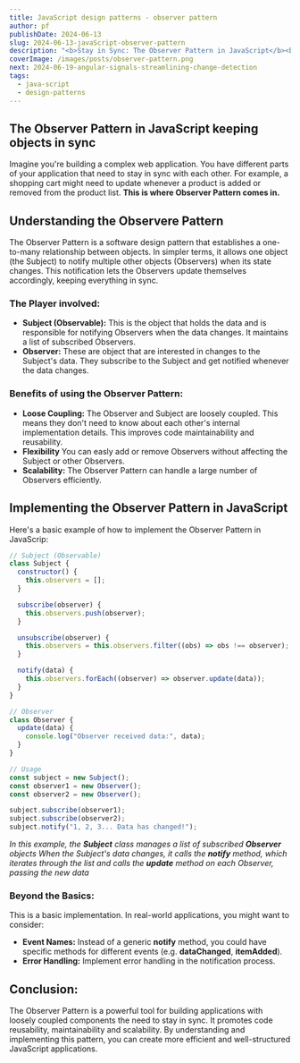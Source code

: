 ```yaml
---
title: JavaScript design patterns - observer pattern
author: pf
publishDate: 2024-06-13
slug: 2024-06-13-javaScript-observer-pattern
description: "<b>Stay in Sync: The Observer Pattern in JavaScript</b><br>Ever struggled to keep different parts of your web app updated? The Observer Pattern is here to help! It lets one object notify others when it changes, keeping everything in sync. Learn how it works and leverage it to build more efficient and scalable JavaScript applications."
coverImage: /images/posts/observer-pattern.png
next: 2024-06-19-angular-signals-streamlining-change-detection
tags:
  - java-script
  - design-patterns
---
```


## The Observer Pattern in JavaScript keeping objects in sync

Imagine you're building a complex web application. You have different parts of your application that need to stay in sync with each other. For example, a shopping cart might need to update whenever a product is added or removed from the product list. **This is where Observer Pattern comes in.**

## Understanding the Observere Pattern

The Observer Pattern is a software design pattern that establishes a one-to-many relationship between objects. In simpler terms, it allows one object (the Subject) to notify multiple other objects (Observers) when its state changes. This notification lets the Observers update themselves accordingly, keeping everything in sync.

### The Player involved:

- **Subject (Observable):** This is the object that holds the data and is responsible for notifying Observers when the data changes. It maintains a list of subscribed Observers.
- **Observer:** These are object that are interested in changes to the Subject's data. They subscribe to the Subject and get notified whenever the data changes.

### Benefits of using the Observer Pattern:

- **Loose Coupling:** The Observer and Subject are loosely coupled. This means they don't need to know about each other's internal implementation details. This improves code maintainability and reusability.
- **Flexibility** You can easly add or remove Observers without affecting the Subject or other Observers.
- **Scalability:** The Observer Pattern can handle a large number of Observers efficiently.

## Implementing the Observer Pattern in JavaScript

Here's a basic example of how to implement the Observer Pattern in JavaScrip:

```javascript
// Subject (Observable)
class Subject {
  constructor() {
    this.observers = [];
  }

  subscribe(observer) {
    this.observers.push(observer);
  }

  unsubscribe(observer) {
    this.observers = this.observers.filter((obs) => obs !== observer);
  }

  notify(data) {
    this.observers.forEach((observer) => observer.update(data));
  }
}

// Observer
class Observer {
  update(data) {
    console.log("Observer received data:", data);
  }
}

// Usage
const subject = new Subject();
const observer1 = new Observer();
const observer2 = new Observer();

subject.subscribe(observer1);
subject.subscribe(observer2);
subject.notify("1, 2, 3... Data has changed!");
```

_In this example, the **Subject** class manages a list of subscribed **Observer** objects When the Subject's data changes, it calls the **notify** method, which iterates through the list and calls the **update** method on each Observer, passing the new data_

### Beyond the Basics:

This is a basic implementation. In real-world applications, you might want to consider:

- **Event Names:** Instead of a generic **notify** method, you could have specific methods for different events (e.g. **dataChanged**, **itemAdded**).
- **Error Handling:** Implement error handling in the notification process.

## Conclusion:

The Observer Pattern is a powerful tool for building applications with loosely coupled components the need to stay in sync. It promotes code reusability, maintainability and scalability. By understanding and implementing this pattern, you can create more efficient and well-structured JavaScript applications.
